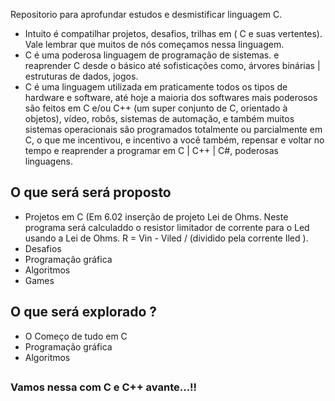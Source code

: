 Repositorio para aprofundar estudos e desmistificar linguagem C. 
 - Intuito é compatilhar projetos, desafios, trilhas em ( C e suas vertentes). Vale lembrar que muitos de nós começamos nessa linguagem. 
 - C é uma poderosa linguagem de programação de sistemas. e reaprender C desde o básico até sofisticações como, árvores binárias | estruturas de dados, jogos.
 - C  é uma linguagem utilizada em praticamente todos os tipos de hardware e software, até hoje a maioria dos softwares mais poderosos são feitos em C e/ou C++ (um super conjunto de C, orientado à objetos), vídeo, robôs, sistemas de automação, e também muitos sistemas operacionais são programados totalmente ou parcialmente em C, o que me incentivou, e incentivo a você também, repensar e voltar no tempo e reaprender a programar em C | C++ | C#, poderosas linguagens.
 
## O que será será proposto
-  Projetos em C (Em 6.02 inserção de projeto Lei de Ohms. Neste programa será calculaddo o resistor limitador de corrente para o Led usando a Lei de Ohms. R = Vin - Viled / (dividido pela corrente Iled ).
-  Desafios 
- Programação gráfica
- Algoritmos
- Games
## O que será explorado ?
- O Começo de tudo em C 
- Programação gráfica
- Algoritmos

## 
### Vamos nessa com C e C++ avante...!!
#
